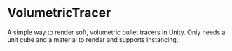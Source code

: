# VolumetricTracer
A simple way to render soft, volumetric bullet tracers in Unity. Only needs a unit cube and a material to render and supports instancing.
